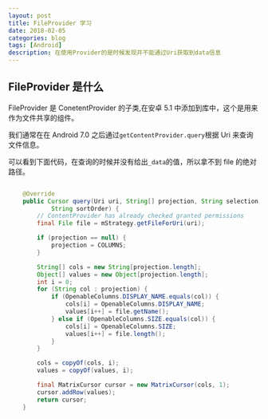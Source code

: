 ```yaml
---
layout: post
title: FileProvider 学习
date: 2018-02-05
categories: blog
tags: [Android]
description: 在使用Provider的是时候发现并不能通过Uri获取到data信息
---
```


## FileProvider 是什么

FileProvider 是 ConetentProvider 的子类,在安卓 5.1 中添加到库中，这个是用来作为文件共享的组件。

我们通常在在 Android 7.0 之后通过`getContentProvider.query`根据 Uri 来查询文件信息。

可以看到下面代码，在查询的时候并没有给出`_data`的值，所以拿不到 file 的绝对路径。

```java

    @Override
    public Cursor query(Uri uri, String[] projection, String selection, String[] selectionArgs,
            String sortOrder) {
        // ContentProvider has already checked granted permissions
        final File file = mStrategy.getFileForUri(uri);

        if (projection == null) {
            projection = COLUMNS;
        }

        String[] cols = new String[projection.length];
        Object[] values = new Object[projection.length];
        int i = 0;
        for (String col : projection) {
            if (OpenableColumns.DISPLAY_NAME.equals(col)) {
                cols[i] = OpenableColumns.DISPLAY_NAME;
                values[i++] = file.getName();
            } else if (OpenableColumns.SIZE.equals(col)) {
                cols[i] = OpenableColumns.SIZE;
                values[i++] = file.length();
            }
        }

        cols = copyOf(cols, i);
        values = copyOf(values, i);

        final MatrixCursor cursor = new MatrixCursor(cols, 1);
        cursor.addRow(values);
        return cursor;
    }

```
